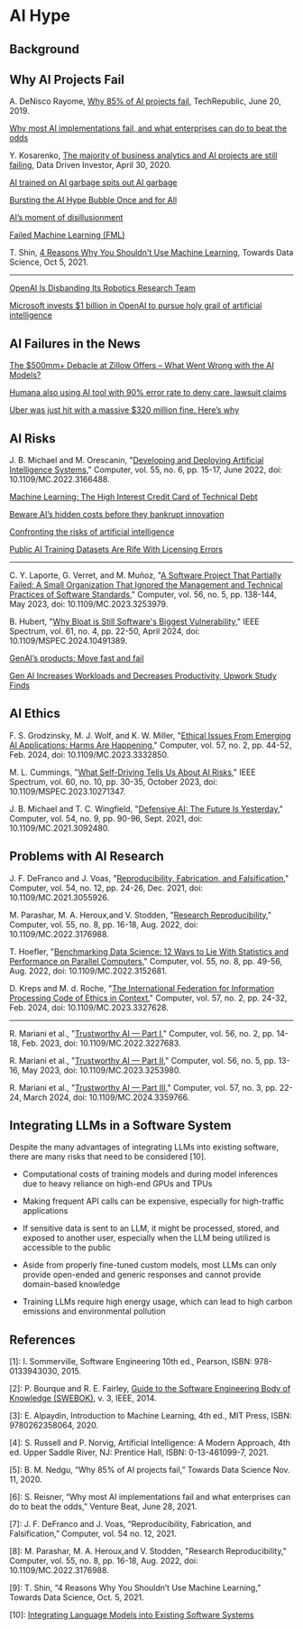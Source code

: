 # AI Hype

## Background

## Why AI Projects Fail

A. DeNisco Rayome, [Why 85% of AI projects fail](https://www.techrepublic.com/article/why-85-of-ai-projects-fail/), TechRepublic, June 20, 2019.

[Why most AI implementations fail, and what enterprises can do to beat the odds](https://learnwithclint.com/why-most-ai-implementations-fail-and-what/)

Y. Kosarenko, [The majority of business analytics and AI projects are still failing](https://www.datadriveninvestor.com/2020/04/30/the-majority-of-business-analytics-and-ai-projects-are-still-failing/), Data Driven Investor, April 30, 2020.

[AI trained on AI garbage spits out AI garbage](https://www.technologyreview.com/2024/07/24/1095263/ai-that-feeds-on-a-diet-of-ai-garbage-ends-up-spitting-out-nonsense/)


[Bursting the AI Hype Bubble Once and for All](https://towardsdatascience.com/bursting-the-ai-hype-bubble-once-and-for-all-581a994fe762)

[AI’s moment of disillusionment](https://www.infoworld.com/article/3715682/ais-moment-of-disillusionment.html)

[Failed Machine Learning (FML)](https://github.com/kennethleungty/Failed-ML)


T. Shin, [4 Reasons Why You Shouldn't Use Machine Learning](https://towardsdatascience.com/4-reasons-why-you-shouldnt-use-machine-learning-639d1d99fe11), Towards Data Science, Oct 5, 2021.

----------

[OpenAI Is Disbanding Its Robotics Research Team](https://lastfuturist.com/openai-is-disbanding-its-robotics-research-team/)

[Microsoft invests $1 billion in OpenAI to pursue holy grail of artificial intelligence](https://www.theverge.com/2019/7/22/20703578/microsoft-openai-investment-partnership-1-billion-azure-artificial-general-intelligence-agi)


## AI Failures in the News

[The $500mm+ Debacle at Zillow Offers – What Went Wrong with the AI Models?](https://insideainews.com/2021/12/13/the-500mm-debacle-at-zillow-offers-what-went-wrong-with-the-ai-models/)

[Humana also using AI tool with 90% error rate to deny care, lawsuit claims](https://arstechnica.com/science/2023/12/humana-also-using-ai-tool-with-90-error-rate-to-deny-care-lawsuit-claims/)

[Uber was just hit with a massive $320 million fine. Here’s why](https://www.digitaltrends.com/mobile/uber-just-hit-with-massive-320-million-dollar-fine-heres-why/)


## AI Risks

J. B. Michael and M. Orescanin, "[Developing and Deploying Artificial Intelligence Systems](https://ieeexplore.ieee.org/document/9789299)," Computer, vol. 55, no. 6, pp. 15-17, June 2022, doi: 10.1109/MC.2022.3166488.

[Machine Learning: The High Interest Credit Card of Technical Debt](https://research.google.com/pubs/pub43146.html)

[Beware AI’s hidden costs before they bankrupt innovation](https://techcrunch.com/2023/12/27/beware-ais-hidden-costs-before-they-bankrupt-innovation/)

[Confronting the risks of artificial intelligence](https://www.mckinsey.com/capabilities/quantumblack/our-insights/confronting-the-risks-of-artificial-intelligence)

[Public AI Training Datasets Are Rife With Licensing Errors](https://spectrum.ieee.org/data-ai)

----------

C. Y. Laporte, G. Verret, and M. Muñoz, "[A Software Project That Partially Failed: A Small Organization That Ignored the Management and Technical Practices of Software Standards](https://ieeexplore.ieee.org/document/10109288)," Computer, vol. 56, no. 5, pp. 138-144, May 2023, doi: 10.1109/MC.2023.3253979.

B. Hubert, "[Why Bloat is Still Software's Biggest Vulnerability](https://spectrum.ieee.org/lean-software-development)," IEEE Spectrum, vol. 61, no. 4, pp. 22-50, April 2024, doi: 10.1109/MSPEC.2024.10491389.


[GenAI’s products: Move fast and fail](https://pub.towardsai.net/genais-products-move-fast-and-fail-795697674039)

[Gen AI Increases Workloads and Decreases Productivity, Upwork Study Finds](https://www.infoq.com/news/2024/07/genai-hampers-productivity-study/)


## AI Ethics

F. S. Grodzinsky, M. J. Wolf, and K. W. Miller, "[Ethical Issues From Emerging AI Applications: Harms Are Happening](https://ieeexplore.ieee.org/document/10417760)," Computer, vol. 57, no. 2, pp. 44-52, Feb. 2024, doi: 10.1109/MC.2023.3332850. 

M. L. Cummings, "[What Self-Driving Tells Us About AI Risks](https://spectrum.ieee.org/self-driving-cars-2662494269)," IEEE Spectrum, vol. 60, no. 10, pp. 30-35, October 2023, doi: 10.1109/MSPEC.2023.10271347.

J. B. Michael and T. C. Wingfield, "[Defensive AI: The Future Is Yesterday](https://ieeexplore.ieee.org/document/9524660)," Computer, vol. 54, no. 9, pp. 90-96, Sept. 2021, doi: 10.1109/MC.2021.3092480.


## Problems with AI Research

J. F. DeFranco and J. Voas, "[Reproducibility, Fabrication, and Falsification](https://ieeexplore.ieee.org/document/9622314)," Computer, vol. 54, no. 12, pp. 24-26, Dec. 2021, doi: 10.1109/MC.2021.3055926.

M. Parashar, M. A. Heroux,and V. Stodden, "[Research Reproducibility](https://ieeexplore.ieee.org/document/9847295)," Computer, vol. 55, no. 8, pp. 16-18, Aug. 2022, doi: 10.1109/MC.2022.3176988.


T. Hoefler, "[Benchmarking Data Science: 12 Ways to Lie With Statistics and Performance on Parallel Computers](https://ieeexplore.ieee.org/document/9847318)," Computer, vol. 55, no. 8, pp. 49-56, Aug. 2022, doi: 10.1109/MC.2022.3152681.

D. Kreps and M. d. Roche, "[The International Federation for Information Processing Code of Ethics in Context](https://ieeexplore.ieee.org/document/10417801)," Computer, vol. 57, no. 2, pp. 24-32, Feb. 2024, doi: 10.1109/MC.2023.3327628.

----------

R. Mariani et al., "[Trustworthy AI — Part I](https://ieeexplore.ieee.org/document/10042078)," Computer, vol. 56, no. 2, pp. 14-18, Feb. 2023, doi: 10.1109/MC.2022.3227683.

R. Mariani et al., "[Trustworthy AI — Part II](https://ieeexplore.ieee.org/document/10109318)," Computer, vol. 56, no. 5, pp. 13-16, May 2023, doi: 10.1109/MC.2023.3253980.

R. Mariani et al., "[Trustworthy AI — Part III](https://ieeexplore.ieee.org/document/10461705)," Computer, vol. 57, no. 3, pp. 22-24, March 2024, doi: 10.1109/MC.2024.3359766.


## Integrating LLMs in a Software System

Despite the many advantages of integrating LLMs into existing software, there are many risks that need to be considered [10].

- Computational costs of training models and during model inferences due to heavy reliance on high-end GPUs and TPUs

- Making frequent API calls can be expensive, especially for high-traffic applications

- If sensitive data is sent to an LLM, it might be processed, stored, and exposed to another user, especially when the LLM being utilized is accessible to the public

- Aside from properly fine-tuned custom models, most LLMs can only provide open-ended and generic responses and cannot provide domain-based knowledge

- Training LLMs require high energy usage, which can lead to high carbon emissions and environmental pollution


## References

[1]: I. Sommerville, Software Engineering 10th ed., Pearson, ISBN: 978-0133943030, 2015.

[2]: P. Bourque and R. E. Fairley, [Guide to the Software Engineering Body of Knowledge (SWEBOK)](https://www.computer.org/education/bodies-of-knowledge/software-engineering), v. 3, IEEE, 2014.

[3]: E. Alpaydin, Introduction to Machine Learning, 4th ed., MIT Press, ISBN: 9780262358064, 2020.

[4]: S. Russell and P. Norvig, Artificial Intelligence: A Modern Approach, 4th ed. Upper Saddle River, NJ: Prentice Hall, ISBN: 0-13-461099-7, 2021.

[5]: B. M. Nedgu, “Why 85% of AI projects fail,” Towards Data Science Nov. 11, 2020.

[6]: S. Reisner, “Why most AI implementations fail and what enterprises can do to beat the odds,” Venture Beat, June 28, 2021.

[7]: J. F. DeFranco and J. Voas, “Reproducibility, Fabrication, and Falsification,” Computer, vol. 54 no. 12, 2021.

[8]: M. Parashar, M. A. Heroux,and V. Stodden, "Research Reproducibility," Computer, vol. 55, no. 8, pp. 16-18, Aug. 2022, doi: 10.1109/MC.2022.3176988.

[9]: T. Shin, “4 Reasons Why You Shouldn’t Use Machine Learning,” Towards Data Science, Oct. 5, 2021.

[10]: [Integrating Language Models into Existing Software Systems](https://www.kdnuggets.com/integrating-language-models-into-existing-software-systems)

